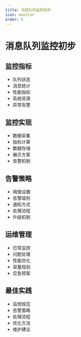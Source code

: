 ```yaml
---
title: 消息队列监控初步
icon: monitor
order: 6
---
```


# 消息队列监控初步

## 监控指标
- 队列状态
- 消息统计
- 性能指标
- 系统资源
- 异常告警

## 监控实现
- 数据采集
- 指标计算
- 数据存储
- 展示方案
- 告警机制

## 告警策略
- 阈值设置
- 告警级别
- 通知方式
- 处理流程
- 升级机制

## 运维管理
- 日常监控
- 问题处理
- 性能优化
- 容量规划
- 应急预案

## 最佳实践
- 监控规范
- 告警策略
- 处理流程
- 优化方法
- 维护建议
